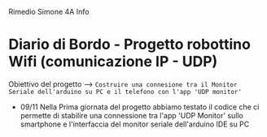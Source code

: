 Rimedio Simone 4A Info

# Diario di Bordo - Progetto robottino Wifi (comunicazione IP - UDP)

Obiettivo del progetto --> `Costruire una connesione tra il Monitor Seriale dell'arduino su PC e il telefono con l'app 'UDP monitor'` 


- 09/11
Nella Prima giornata del progetto abbiamo testato il codice che ci permette di stabilire una connessione tra l'app 'UDP Monitor' sullo smartphone e l'interfaccia del monitor seriale dell'arduino IDE su PC
